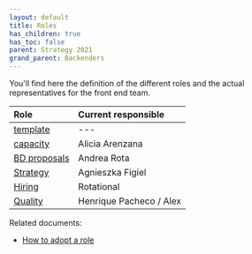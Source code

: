 ```yaml
---
layout: default
title: Roles
has_children: true
has_toc: false
parent: Strategy 2021
grand_parent: Backenders
---
```


You'll find here the definition of the different roles and the actual representatives for the front end team.

| Role | Current responsible |
|:--|:--|
| [template](/devismos/docs/backenders/strategy-2021/roles/template) | --- |
| [capacity](/devismos/docs/backenders/strategy-2021/roles/capacity) | Alicia Arenzana |
| [BD proposals](/devismos/docs/backenders/strategy-2021/roles/business-development-proposals) | Andrea Rota |
| [Strategy](/devismos/docs/backenders/strategy-2021/roles/strategy) | Agnieszka Figiel |
| [Hiring](/devismos/docs/backenders/strategy-2021/roles/hiring) | Rotational |
| [Quality](/devismos/docs/backenders/strategy-2021/roles/quality) | Henrique Pacheco / Alex |

Related documents:

* [How to adopt a role](/devismos/docs/guidelines/role-adoption)
